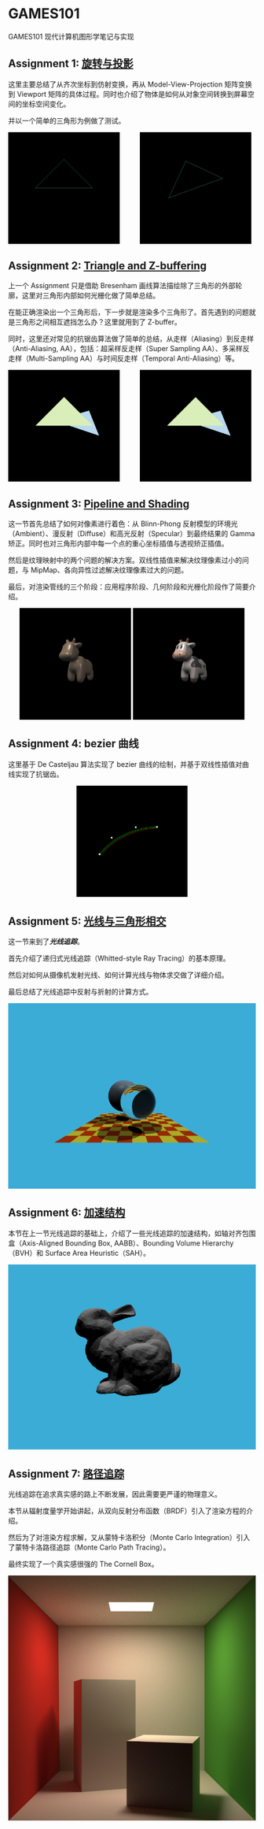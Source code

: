 # GAMES101

GAMES101 现代计算机图形学笔记与实现

## Assignment 1: [旋转与投影](./Assignment/Assignment1/)

这里主要总结了从齐次坐标到仿射变换，再从 Model-View-Projection 矩阵变换到 Viewport 矩阵的具体过程。同时也介绍了物体是如何从对象空间转换到屏幕空间的坐标空间变化。

并以一个简单的三角形为例做了测试。

<img src="./Assignment/Assignment1/Assets/image.png" width = "45%" > $\quad \quad$ <img src="./Assignment/Assignment1/Assets/output.png" width = "45%" >

## Assignment 2: [Triangle and Z-buffering](./Assignment/Assignment2)

上一个 Assignment 只是借助 Bresenham 画线算法描绘除了三角形的外部轮廓，这里对三角形内部如何光栅化做了简单总结。

在能正确渲染出一个三角形后，下一步就是渲染多个三角形了。首先遇到的问题就是三角形之间相互遮挡怎么办？这里就用到了 Z-buffer。

同时，这里还对常见的抗锯齿算法做了简单的总结，从走样（Aliasing）到反走样（Anti-Aliasing, AA），包括：超采样反走样（Super Sampling AA）、多采样反走样（Multi-Sampling AA）与时间反走样（Temporal Anti-Aliasing）等。

<img src="./Assignment/Assignment2/Assets/output.png" width = "45%" > $\quad \quad$ <img src="./Assignment/Assignment2/Assets/super_sampling_V2.png" width = "45%" >

## Assignment 3: [Pipeline and Shading](./Assignment/Assignment3)

这一节首先总结了如何对像素进行着色：从 Blinn-Phong 反射模型的环境光（Ambient）、漫反射（Diffuse）和高光反射（Specular）到最终结果的 Gamma 矫正。同时也对三角形内部中每一个点的重心坐标插值与透视矫正插值。

然后是纹理映射中的两个问题的解决方案。双线性插值来解决纹理像素过小的问题，与 MipMap、各向异性过滤解决纹理像素过大的问题。

最后，对渲染管线的三个阶段：应用程序阶段、几何阶段和光栅化阶段作了简要介绍。

<div align="center"><img src="./Assignment/Assignment3/Assets/phone_output.png" width = "45%" > <img src="./Assignment/Assignment3/Assets/texture_output.png" width = "45%" ></div>

## Assignment 4: bezier 曲线

这里基于 De Casteljau 算法实现了 bezier 曲线的绘制，并基于双线性插值对曲线实现了抗锯齿。

<div align="center"><img src="./Assignment/Assignment4/build/my_bezier_curve_compare.png" width = "45%" ></div>

## Assignment 5: [光线与三角形相交](./Assignment/Assignment5)

这一节来到了***光线追踪***。

首先介绍了递归式光线追踪（Whitted-style Ray Tracing）的基本原理。

然后对如何从摄像机发射光线、如何计算光线与物体求交做了详细介绍。

最后总结了光线追踪中反射与折射的计算方式。

![Ray Tracing](./Assignment/Assignment5/Assets/Ray_Tracing_Result.png "Ray Tracing")

## Assignment 6: [加速结构](./Assignment/Assignment6)

本节在上一节光线追踪的基础上，介绍了一些光线追踪的加速结构，如轴对齐包围盒（Axis-Aligned Bounding Box, AABB）、Bounding Volume Hierarchy（BVH）和 Surface Area Heuristic（SAH）。

![Stanford Bunny](./Assignment/Assignment6/Assets/Stanford_Bunny.png "Stanford Bunny")

## Assignment 7: [路径追踪](./Assignment/Assignment7)

光线追踪在追求真实感的路上不断发展，因此需要更严谨的物理意义。

本节从辐射度量学开始讲起，从双向反射分布函数（BRDF）引入了渲染方程的介绍。

然后为了对渲染方程求解，又从蒙特卡洛积分（Monte Carlo Integration）引入了蒙特卡洛路径追踪（Monte Carlo Path Tracing）。

最终实现了一个真实感很强的 The Cornell Box。

![Path Tracing](./Assignment/Assignment7/Assets/Path_Tracing.png "Path Tracing")
